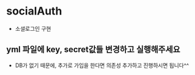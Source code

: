 # socialAuth

- 소셜로그인 구현

## yml 파일에 key, secret값들 변경하고 실행해주세요

- DB가 없기 때문에, 추가로 가입을 한다면 의존성 추가하고 진행하시면 됩니다^^
